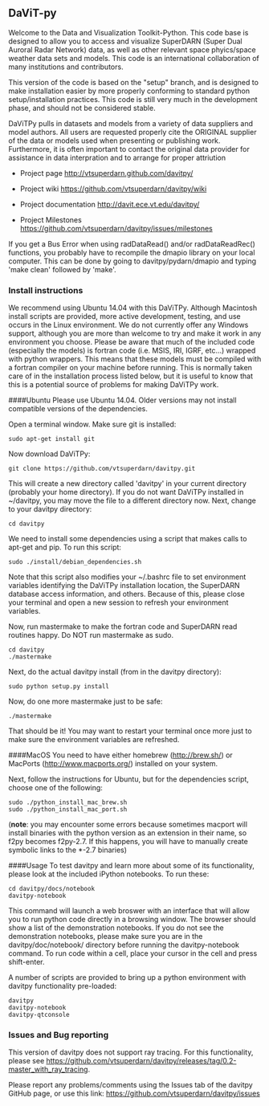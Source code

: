 ## DaViT-py

Welcome to the Data and Visualization Toolkit-Python.  This code base is designed to allow you to access and visualize SuperDARN (Super Dual Auroral Radar Network) data, as well as other relevant space phyics/space weather data sets and models.  This code is an international collaboration of many institutions and contributors.

This version of the code is based on the "setup" branch, and is designed to make installation easier by more properly conforming to standard python setup/installation practices.  This code is still very much in the development phase, and should not be considered stable.

DaViTPy pulls in datasets and models from a variety of data suppliers and model authors.  All users are requested properly cite the ORIGINAL supplier of the data or models used when presenting or publishing work.  Furthermore, it is often important to contact the original data provider for assistance in data interpration and to arrange for proper attriution

* Project page
http://vtsuperdarn.github.com/davitpy/

* Project wiki
https://github.com/vtsuperdarn/davitpy/wiki

* Project documentation
http://davit.ece.vt.edu/davitpy/

* Project Milestones
https://github.com/vtsuperdarn/davitpy/issues/milestones

If you get a Bus Error when using radDataRead() and/or radDataReadRec() functions, you probably have to recompile the dmapio library on your local computer.  This can be done by going to davitpy/pydarn/dmapio and typing 'make clean' followed by 'make'.

### Install instructions

We recommend using Ubuntu 14.04 with this DaViTPy.  Although Macintosh install scripts are provided, more active development, testing, and use occurs in the Linux environment.  We do not currently offer any Windows support, although you are more than welcome to try and make it work in any environment you choose.  Please be aware that much of the included code (especially the models) is fortran code  (i.e. MSIS, IRI, IGRF, etc...) wrapped with python wrappers. This means that these models must be compiled with a fortran compiler on your machine before running.  This is normally taken care of in the installation process listed below, but it is useful to know that this is a potential source of problems for making DaViTPy work.

####Ubuntu
Please use Ubuntu 14.04.  Older versions may not install compatible versions of the dependencies.

Open a terminal window.  Make sure git is installed:

    sudo apt-get install git

Now download DaViTPy:

    git clone https://github.com/vtsuperdarn/davitpy.git
    
This will create a new directory called 'davitpy' in your current directory (probably your home directory).  If you do not want DaViTPy installed in ~/davitpy, you may move the file to a different directory now.  Next, change to your davitpy directory:

    cd davitpy

We need to install some dependencies using a script that makes calls to apt-get and pip.  To run this script:

    sudo ./install/debian_dependencies.sh

Note that this script also modifies your ~/.bashrc file to set environment variables identifying the DaViTPy installation location, the SuperDARN database access information, and others.  Because of this, please close your terminal and open a new session to refresh your environment variables.

Now, run mastermake to make the fortran code and SuperDARN read routines happy.  Do NOT run mastermake as sudo.

    cd davitpy
    ./mastermake

Next, do the actual davitpy install (from in the davitpy directory):

    sudo python setup.py install

Now, do one more mastermake just to be safe:

    ./mastermake

That should be it!  You may want to restart your terminal once more just to make sure the environment variables are refreshed.

    
####MacOS
You need to have either homebrew (http://brew.sh/) or MacPorts (http://www.macports.org/) installed on your system.

Next, follow the instructions for Ubuntu, but for the dependencies script, choose one of the following:

    sudo ./python_install_mac_brew.sh
    sudo ./python_install_mac_port.sh

(**note**: you may encounter some errors because sometimes macport will install binaries with the python version as an extension in their name, so f2py becomes f2py-2.7. If this happens, you will have to manually create symbolic links to the *-2.7 binaries)
    
####Usage
To test davitpy and learn more about some of its functionality, please look at the included iPython notebooks.  To run these:

    cd davitpy/docs/notebook
    davitpy-notebook

This command will launch a web broswer with an interface that will allow you to run python code directly in a browsing window.  The browser should show a list of the demonstration notebooks.  If you do not see the demonstration notebooks, please make sure you are in the davitpy/doc/notebook/ directory before running the davitpy-notebook command.  To run code within a cell, place your cursor in the cell and press shift-enter.

A number of scripts are provided to bring up a python environment with davitpy functionality pre-loaded:

    davitpy
    davitpy-notebook
    davitpy-qtconsole
    
### Issues and Bug reporting

This version of davitpy does not support ray tracing.  For this functionality, please see https://github.com/vtsuperdarn/davitpy/releases/tag/0.2-master_with_ray_tracing.

Please report any problems/comments using the Issues tab of the davitpy GitHub page, or use this link: https://github.com/vtsuperdarn/davitpy/issues

